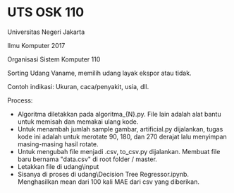 # UTS OSK 110
Universitas Negeri Jakarta

Ilmu Komputer 2017

Organisasi Sistem Komputer 110

Sorting Udang Vaname, memilih udang layak ekspor atau tidak.

Contoh indikasi: Ukuran, caca/penyakit, usia, dll.


Process:

- Algoritma diletakkan pada algoritma_{N}.py. File lain adalah alat bantu untuk memisah dan memakai ulang kode.
- Untuk menambah jumlah sample gambar, artificial.py dijalankan, tugas kode ini adalah untuk merotate 90, 180, dan 270 derajat lalu menyimpan masing-masing hasil rotate.
- Untuk mengubah file menjadi .csv, to_csv.py dijalankan. Membuat file baru bernama "data.csv" di root folder / master.
- Letakkan file di udang\input
- Sisanya di proses di udang\Decision Tree Regressor.ipynb. Menghasilkan mean dari 100 kali MAE dari csv yang diberikan.
